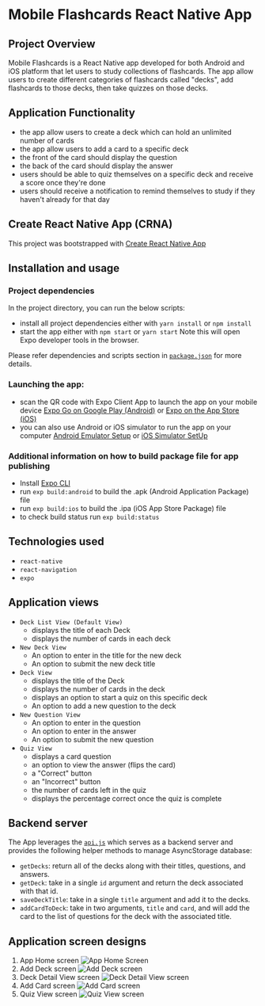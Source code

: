 # Mobile Flashcards React Native App
## Project Overview
Mobile Flashcards is a React Native app developed for both Android and iOS platform that let users to study collections of flashcards. The app allow users to create different categories of flashcards called "decks", add flashcards to those decks, then take quizzes on those decks.
## Application Functionality
* the app allow users to create a deck which can hold an unlimited number of cards
* the app allow users to add a card to a specific deck
* the front of the card should display the question
* the back of the card should display the answer
* users should be able to quiz themselves on a specific deck and receive a score once they're done
* users should receive a notification to remind themselves to study if they haven't already for that day

## Create React Native App (CRNA)
This project was bootstrapped with [Create React Native App](https://github.com/expo/create-react-native-app)
## Installation and usage
### Project dependencies
In the project directory, you can run the below scripts:
* install all project dependencies either with `yarn install` or `npm install`
* start the app either with `npm start` or `yarn start`
    Note this will open Expo developer tools in the browser.

Please refer dependencies and scripts section in [`package.json`](package.json) for more details.
### Launching the app:
* scan the QR code with Expo Client App to launch the app on your mobile device
    [Expo Go on Google Play (Android)](https://play.google.com/store/apps/details?id=host.exp.exponent) or 
    [Expo on the App Store (iOS)](https://apps.apple.com/us/app/expo-client/id982107779)  
* you can also use Android or iOS simulator to run the app on your computer
    [Android Emulator Setup](https://docs.expo.io/workflow/android-studio-emulator/) or 
    [iOS Simulator SetUp](https://docs.expo.io/workflow/ios-simulator/)
### Additional information on how to build package file for app publishing
* Install [Expo CLI](https://docs.expo.io/get-started/installation/)
* run `exp build:android` to build the .apk (Android Application Package) file
* run `exp build:ios` to build the .ipa (iOS App Store Package) file
* to check build status run `exp build:status` 
## Technologies used
* `react-native`
* `react-navigation`
* `expo`

## Application views
* `Deck List View (Default View)`
    - displays the title of each Deck
    - displays the number of cards in each deck
* `New Deck View`
    - An option to enter in the title for the new deck
    - An option to submit the new deck title
* `Deck View`
    - displays the title of the Deck
    - displays the number of cards in the deck
    - displays an option to start a quiz on this specific deck
    - An option to add a new question to the deck
* `New Question View`
    - An option to enter in the question
    - An option to enter in the answer
    - An option to submit the new question
* `Quiz View`
    - displays a card question
    - an option to view the answer (flips the card)
    - a "Correct" button
    - an "Incorrect" button
    - the number of cards left in the quiz
    - displays the percentage correct once the quiz is complete
## Backend server
The App leverages the [`api.js`](./utils/api.js) which serves as a backend server 
and provides the following helper methods to manage AsyncStorage database:

* `getDecks`: return all of the decks along with their titles, questions, and answers.
* `getDeck`: take in a single `id` argument and return the deck associated with that id.
* `saveDeckTitle`: take in a single `title` argument and add it to the decks.
* `addCardToDeck`: take in two arguments, `title` and `card`, and will add the card to the list of questions for the deck with the associated title.

## Application screen designs
1. App Home screen
![App Home Screen](screenshots/AppHome.png "App Home screen")
2. Add Deck screen
![Add Deck screen](screenshots/AddDeck.png "Add Deck screen")
3. Deck Detail View screen
![Deck Detail View screen](screenshots/DeckDetailView.png "Deck Detail View screen")
4. Add Card screen
![Add Card screen](screenshots/AddCard.png "Add Card screen")
5. Quiz View screen
![Quiz View screen](screenshots/QuizView.png "Quiz View screen")

